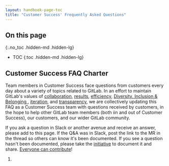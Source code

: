 ```yaml
---
layout: handbook-page-toc
title: "Customer Success' Frequently Asked Questions"
---
```


## On this page
{:.no_toc .hidden-md .hidden-lg}

- TOC
{:toc .hidden-md .hidden-lg}

## Customer Success FAQ Charter
Team members in Customer Success face questions from customers every day about a variety of topics related to GitLab. In an effort to maintain GitLab's values of [collaboration](/handbook/values/#collaboration), [results](/handbook/values/#results), [efficiency](/handbook/values/#efficiency), [Diversity, Inclusion & Belonging ](/handbook/values/#diversity-inclusion), [iteration](/handbook/values/#iteration), and [transparency](/handbook/values/#transparency), we are collectively updating this FAQ as a Customer Success team with questions received by customers, in the hope to help other GitLab team members (both iin and out of Customer Success), our customers, and our wider GitLab community.

If you ask a question in Slack or another avenue and receive an answer, please add to this page. If the Q&A was in Slack, post the link to the MR in the thread so others can know it's been documented. If you see a question hasn't been documented, please take the [initiative](/handbook/values/#short-toes) to document it and share. [Everyone can contribute](https://about.gitlab.com/company/strategy/#mission)!

1.  
